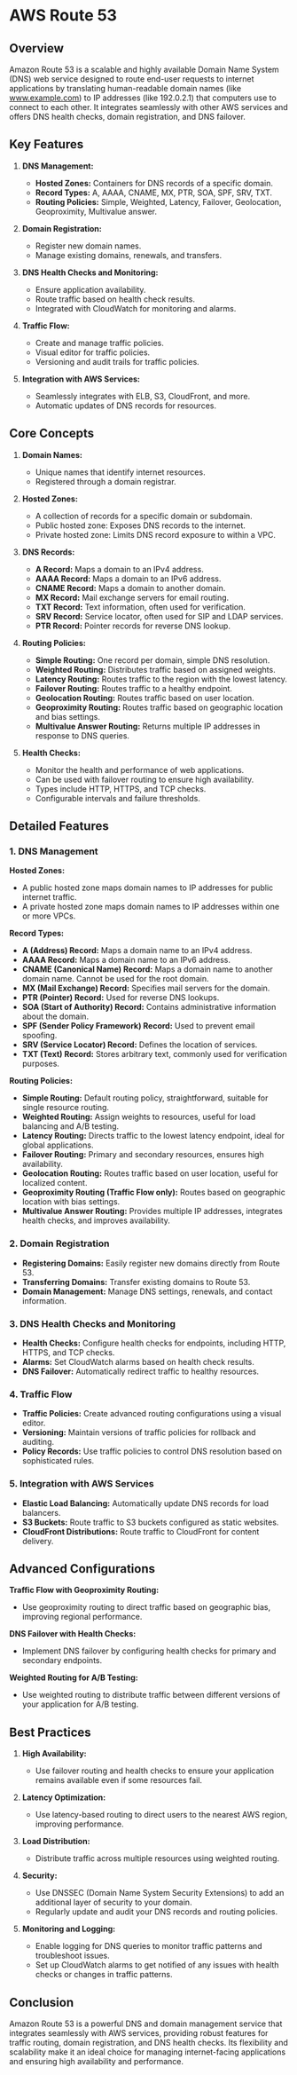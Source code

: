 <h1>AWS Route 53</h1>

<h2>Overview</h2>

Amazon Route 53 is a scalable and highly available Domain Name System (DNS) web service designed to route end-user requests to internet applications by 
translating human-readable domain names (like www.example.com) to IP addresses (like 192.0.2.1) that computers use to connect to each other.
It integrates seamlessly with other AWS services and offers DNS health checks, domain registration, and DNS failover.

<h2>Key Features</h2>

1. **DNS Management:**
    - **Hosted Zones:** Containers for DNS records of a specific domain.
    - **Record Types:** A, AAAA, CNAME, MX, PTR, SOA, SPF, SRV, TXT.
    - **Routing Policies:** Simple, Weighted, Latency, Failover, Geolocation, Geoproximity, Multivalue answer.

3. **Domain Registration:**
   - Register new domain names.
   - Manage existing domains, renewals, and transfers.

4. **DNS Health Checks and Monitoring:**
   - Ensure application availability.
   - Route traffic based on health check results.
   - Integrated with CloudWatch for monitoring and alarms.

5. **Traffic Flow:**
   - Create and manage traffic policies.
   - Visual editor for traffic policies.
   - Versioning and audit trails for traffic policies.

6. **Integration with AWS Services:**
   - Seamlessly integrates with ELB, S3, CloudFront, and more.
   - Automatic updates of DNS records for resources.

<h2>Core Concepts</h2>

1. **Domain Names:**
   - Unique names that identify internet resources.
   - Registered through a domain registrar.

2. **Hosted Zones:**
   - A collection of records for a specific domain or subdomain.
   - Public hosted zone: Exposes DNS records to the internet.
   - Private hosted zone: Limits DNS record exposure to within a VPC.

3. **DNS Records:**
   - **A Record:** Maps a domain to an IPv4 address.
   - **AAAA Record:** Maps a domain to an IPv6 address.
   - **CNAME Record:** Maps a domain to another domain.
   - **MX Record:** Mail exchange servers for email routing.
   - **TXT Record:** Text information, often used for verification.
   - **SRV Record:** Service locator, often used for SIP and LDAP services.
   - **PTR Record:** Pointer records for reverse DNS lookup.

4. **Routing Policies:**
   - **Simple Routing:** One record per domain, simple DNS resolution.
   - **Weighted Routing:** Distributes traffic based on assigned weights.
   - **Latency Routing:** Routes traffic to the region with the lowest latency.
   - **Failover Routing:** Routes traffic to a healthy endpoint.
   - **Geolocation Routing:** Routes traffic based on user location.
   - **Geoproximity Routing:** Routes traffic based on geographic location and bias settings.
   - **Multivalue Answer Routing:** Returns multiple IP addresses in response to DNS queries.

5. **Health Checks:**
   - Monitor the health and performance of web applications.
   - Can be used with failover routing to ensure high availability.
   - Types include HTTP, HTTPS, and TCP checks.
   - Configurable intervals and failure thresholds.

<h2>Detailed Features</h2>

<h3>1. DNS Management</h3>

**Hosted Zones:**
   - A public hosted zone maps domain names to IP addresses for public internet traffic.
   - A private hosted zone maps domain names to IP addresses within one or more VPCs.

**Record Types:**
   - **A (Address) Record:** Maps a domain name to an IPv4 address.
   - **AAAA Record:** Maps a domain name to an IPv6 address.
   - **CNAME (Canonical Name) Record:** Maps a domain name to another domain name. Cannot be used for the root domain.
   - **MX (Mail Exchange) Record:** Specifies mail servers for the domain.
   - **PTR (Pointer) Record:** Used for reverse DNS lookups.
   - **SOA (Start of Authority) Record:** Contains administrative information about the domain.
   - **SPF (Sender Policy Framework) Record:** Used to prevent email spoofing.
   - **SRV (Service Locator) Record:** Defines the location of services.
   - **TXT (Text) Record:** Stores arbitrary text, commonly used for verification purposes.

**Routing Policies:**
   - **Simple Routing:** Default routing policy, straightforward, suitable for single resource routing.
   - **Weighted Routing:** Assign weights to resources, useful for load balancing and A/B testing.
   - **Latency Routing:** Directs traffic to the lowest latency endpoint, ideal for global applications.
   - **Failover Routing:** Primary and secondary resources, ensures high availability.
   - **Geolocation Routing:** Routes traffic based on user location, useful for localized content.
   - **Geoproximity Routing (Traffic Flow only):** Routes based on geographic location with bias settings.
   - **Multivalue Answer Routing:** Provides multiple IP addresses, integrates health checks, and improves availability.

<h3>2. Domain Registration</h3>

- **Registering Domains:** Easily register new domains directly from Route 53.
- **Transferring Domains:** Transfer existing domains to Route 53.
- **Domain Management:** Manage DNS settings, renewals, and contact information.

<h3>3. DNS Health Checks and Monitoring</h3>

- **Health Checks:** Configure health checks for endpoints, including HTTP, HTTPS, and TCP checks.
- **Alarms:** Set CloudWatch alarms based on health check results.
- **DNS Failover:** Automatically redirect traffic to healthy resources.

<h3>4. Traffic Flow</h3>

- **Traffic Policies:** Create advanced routing configurations using a visual editor.
- **Versioning:** Maintain versions of traffic policies for rollback and auditing.
- **Policy Records:** Use traffic policies to control DNS resolution based on sophisticated rules.

<h3>5. Integration with AWS Services</h3>

- **Elastic Load Balancing:** Automatically update DNS records for load balancers.
- **S3 Buckets:** Route traffic to S3 buckets configured as static websites.
- **CloudFront Distributions:** Route traffic to CloudFront for content delivery.

<h2>Advanced Configurations</h2>

**Traffic Flow with Geoproximity Routing:**
   - Use geoproximity routing to direct traffic based on geographic bias, improving regional performance.

**DNS Failover with Health Checks:**
   - Implement DNS failover by configuring health checks for primary and secondary endpoints.

**Weighted Routing for A/B Testing:**
   - Use weighted routing to distribute traffic between different versions of your application for A/B testing.

<h2> Best Practices</h2>

1. **High Availability:**
   - Use failover routing and health checks to ensure your application remains available even if some resources fail.

2. **Latency Optimization:**
   - Use latency-based routing to direct users to the nearest AWS region, improving performance.

3. **Load Distribution:**
   - Distribute traffic across multiple resources using weighted routing.

4. **Security:**
   - Use DNSSEC (Domain Name System Security Extensions) to add an additional layer of security to your domain.
   - Regularly update and audit your DNS records and routing policies.

5. **Monitoring and Logging:**
   - Enable logging for DNS queries to monitor traffic patterns and troubleshoot issues.
   - Set up CloudWatch alarms to get notified of any issues with health checks or changes in traffic patterns.

<h2>Conclusion</h2>

Amazon Route 53 is a powerful DNS and domain management service that integrates seamlessly with AWS services, 
providing robust features for traffic routing, domain registration, and DNS health checks. Its flexibility and scalability make 
it an ideal choice for managing internet-facing applications and ensuring high availability and performance.
